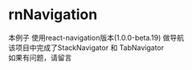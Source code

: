 # rnNavigation
本例子 使用react-navigation版本(1.0.0-beta.19) 做导航
<br>该项目中完成了StackNavigator 和 TabNavigator
<br>如果有问题，请留言
